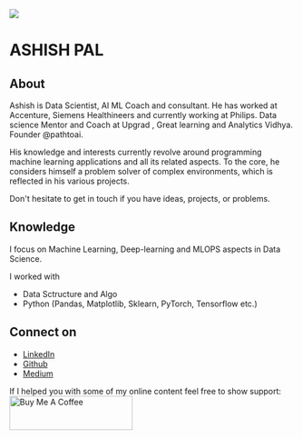 ![](https://media-exp1.licdn.com/dms/image/C4E16AQH3b3WOuLxXyA/profile-displaybackgroundimage-shrink_350_1400/0?e=1605744000&v=beta&t=76O-rTpf7DYI8QQlmhU_rWIN6fhAUIh-QlVF5az1gUM)

# ASHISH PAL

## About
Ashish is Data Scientist, AI ML Coach and consultant. He has worked at Accenture, Siemens Healthineers and currently working at Philips. 
Data science Mentor and Coach at Upgrad , Great learning and Analytics Vidhya. Founder @pathtoai. 

His knowledge and interests currently revolve around programming machine learning applications and all its related aspects. To the core, he considers himself a problem solver of complex environments, which is reflected in his various projects.

Don't hesitate to get in touch if you have ideas, projects, or problems.


## Knowledge

I focus on Machine Learning, Deep-learning and MLOPS aspects in Data Science. 

I worked with
- Data Sctructure and Algo
- Python (Pandas, Matplotlib, Sklearn, PyTorch, Tensorflow etc.)


## Connect on
- [LinkedIn](https://www.linkedin.com/in/aashishpal)
- [Github](https://github.com/ashishpal2702)
- [Medium](https://medium.com/@Ashish_Pal)



If I helped you with some of my online content feel free to show support:
<a href="https://www.buymeacoffee.com/ashishpal" target="_blank"><img src="https://cdn.buymeacoffee.com/buttons/v2/default-white.png" alt="Buy Me A Coffee" style="height: 60px !important;width: 217px !important;" ></a>
